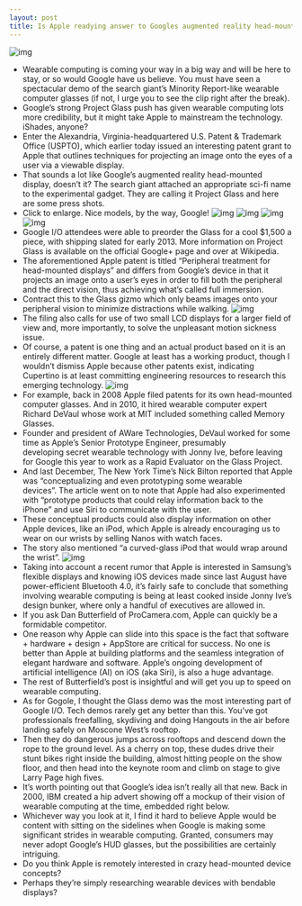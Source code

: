```yaml
---
layout: post
title: Is Apple readying answer to Googles augmented reality head-mounted display?
---
```

![img](http://media.idownloadblog.com/wp-content/uploads/2012/07/Apple-Glass-patent-drawing-002.png)
* Wearable computing is coming your way in a big way and will be here to stay, or so would Google have us believe. You must have seen a spectacular demo of the search giant’s Minority Report-like wearable computer glasses (if not, I urge you to see the clip right after the break).
* Google’s strong Project Glass push has given wearable computing lots more credibility, but it might take Apple to mainstream the technology. iShades, anyone?
* Enter the Alexandria, Virginia-headquartered U.S. Patent & Trademark Office (USPTO), which earlier today issued an interesting patent grant to Apple that outlines techniques for projecting an image onto the eyes of a user via a viewable display.
* That sounds a lot like Google’s augmented reality head-mounted display, doesn’t it? The search giant attached an appropriate sci-fi name to the experimental gadget. They are calling it Project Glass and here are some press shots.
* Click to enlarge. Nice models, by the way, Google!
![img](http://media.idownloadblog.com/wp-content/uploads/2012/07/Google-Project-Glass-image-002.jpg)
![img](http://media.idownloadblog.com/wp-content/uploads/2012/07/Google-Project-Glass-image-003.jpg)
![img](http://media.idownloadblog.com/wp-content/uploads/2012/07/Google-Project-Glass-image-004.jpg)
![img](http://media.idownloadblog.com/wp-content/uploads/2012/07/Google-Project-Glass-image-005.jpg)
* Google I/O attendees were able to preorder the Glass for a cool $1,500 a piece, with shipping slated for early 2013. More information on Project Glass is available on the official Google+ page and over at Wikipedia.
* The aforementioned Apple patent is titled “Peripheral treatment for head-mounted displays” and differs from Google’s device in that it projects an image onto a user’s eyes in order to fill both the peripheral and the direct vision, thus achieving what’s called full immersion.
* Contract this to the Glass gizmo which only beams images onto your peripheral vision to minimize distractions while walking.
![img](http://media.idownloadblog.com/wp-content/uploads/2012/07/Apple-Glass-patent-drawing-001.png)
* The filing also calls for use of two small LCD displays for a larger field of view and, more importantly, to solve the unpleasant motion sickness issue.
* Of course, a patent is one thing and an actual product based on it is an entirely different matter. Google at least has a working product, though I wouldn’t dismiss Apple because other patents exist, indicating Cupertino is at least committing engineering resources to research this emerging technology.
![img](http://media.idownloadblog.com/wp-content/uploads/2012/07/Apple-patent-head-mounted-display.jpg)
* For example, back in 2008 Apple filed patents for its own head-mounted computer glasses. And in 2010, it hired wearable computer expert Richard DeVaul whose work at MIT included something called Memory Glasses.
* Founder and president of AWare Technologies, DeVaul worked for some time as Apple’s Senior Prototype Engineer, presumably developing secret wearable technology with Jonny Ive, before leaving for Google this year to work as a Rapid Evaluator on the Glass Project.
* And last December, The New York Time’s Nick Bilton reported that Apple was “conceptualizing and even prototyping some wearable devices”. The article went on to note that Apple had also experimented with “prototype products that could relay information back to the iPhone” and use Siri to communicate with the user.
* These conceptual products could also display information on other Apple devices, like an iPod, which Apple is already encouraging us to wear on our wrists by selling Nanos with watch faces.
* The story also mentioned “a curved-glass iPod that would wrap around the wrist”.
![img](http://media.idownloadblog.com/wp-content/uploads/2011/12/ipodnanowatch1-e1324315781148.jpg)
* Taking into account a recent rumor that Apple is interested in Samsung’s flexible displays and knowing iOS devices made since last August have power-efficient Bluetooth 4.0, it’s fairly safe to conclude that something involving wearable computing is being at least cooked inside Jonny Ive’s design bunker, where only a handful of executives are allowed in.
* If you ask Dan Butterfield of ProCamera.com, Apple can quickly be a formidable competitor.
* One reason why Apple can slide into this space is the fact that software + hardware + design + AppStore are critical for success. No one is better than Apple at building platforms and the seamless integration of elegant hardware and software. Apple’s ongoing development of artificial intelligence (AI) on iOS (aka Siri), is also a huge advantage.
* The rest of Butterfield’s post is insightful and will get you up to speed on wearable computing.
* As for Gogole, I thought the Glass demo was the most interesting part of Google I/O. Tech demos rarely get any better than this. You’ve got professionals freefalling, skydiving and doing Hangouts in the air before landing safely on Moscone West’s rooftop.
* Then they do dangerous jumps across rooftops and descend down the rope to the ground level. As a cherry on top, these dudes drive their stunt bikes right inside the building, almost hitting people on the show floor, and then head into the keynote room and climb on stage to give Larry Page high fives.
* It’s worth pointing out that Google’s idea isn’t really all that new. Back in 2000, IBM created a hip advert showing off a mockup of their vision of wearable computing at the time, embedded right below.
* Whichever way you look at it, I find it hard to believe Apple would be content with sitting on the sidelines when Google is making some significant strides in wearable computing. Granted, consumers may never adopt Google’s HUD glasses, but the possibilities are certainly intriguing.
* Do you think Apple is remotely interested in crazy head-mounted device concepts?
* Perhaps they’re simply researching wearable devices with bendable displays?

